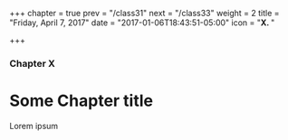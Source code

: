 +++
chapter = true
prev = "/class31"
next = "/class33"
weight = 2
title = "Friday, April 7, 2017"
date = "2017-01-06T18:43:51-05:00"
icon = "<b>X. </b>"

+++

### Chapter X

# Some Chapter title

Lorem ipsum
